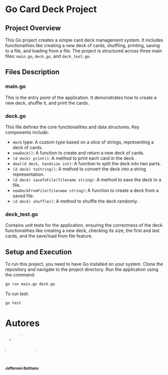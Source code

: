 # Go Card Deck Project

## Project Overview

This Go project creates a simple card deck management system. It includes functionalities like creating a new deck of cards, shuffling, printing, saving to a file, and loading from a file. The project is structured across three main files: `main.go`, `deck.go`, and `deck_test.go`.

## Files Description

### main.go
This is the entry point of the application. It demonstrates how to create a new deck, shuffle it, and print the cards.

### deck.go
This file defines the core functionalities and data structures. Key components include:
- `deck` type: A custom type based on a slice of strings, representing a deck of cards.
- `newDeck()`: A function to create and return a new deck of cards.
- `(d deck) print()`: A method to print each card in the deck.
- `deal(d deck, handsize int)`: A function to split the deck into two parts.
- `(d deck) toString()`: A method to convert the deck into a string representation.
- `(d deck) saveToFile(filename string)`: A method to save the deck to a file.
- `newDeckFromFile(filename string)`: A function to create a deck from a saved file.
- `(d deck) shuffle()`: A method to shuffle the deck randomly.

### deck_test.go
Contains unit tests for the application, ensuring the correctness of the deck functionalities like creating a new deck, checking its size, the first and last cards, and the save/load from file feature.

## Setup and Execution

To run this project, you need to have Go installed on your system. Clone the repository and navigate to the project directory. Run the application using the command:

```bash
go run main.go deck.go
```

To run test:

```bash
go test
```

# Autores

<a href="https://github.com/jeffersonbcr">
    <img style="border-radius: 50%;" src="https://avatars.githubusercontent.com/u/58866006?v=4" width="100px;" alt=""/><br />
    <sub><b>Jefferson Botitano</b></sub></a><br />